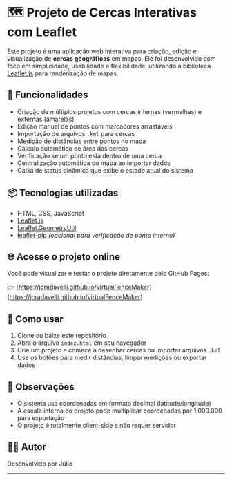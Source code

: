 # 🗺️ Projeto de Cercas Interativas com Leaflet

Este projeto é uma aplicação web interativa para criação, edição e visualização de **cercas geográficas** em mapas. Ele foi desenvolvido com foco em simplicidade, usabilidade e flexibilidade, utilizando a biblioteca [Leaflet.js](https://leafletjs.com/) para renderização de mapas.

## 🚀 Funcionalidades

- Criação de múltiplos projetos com cercas internas (vermelhas) e externas (amarelas)
- Edição manual de pontos com marcadores arrastáveis
- Importação de arquivos `.kml` para cercas
- Medição de distâncias entre pontos no mapa
- Cálculo automático de área das cercas
- Verificação se um ponto está dentro de uma cerca
- Centralização automática do mapa ao importar dados
- Caixa de status dinâmica que exibe o estado atual do sistema

## 📦 Tecnologias utilizadas

- HTML, CSS, JavaScript
- [Leaflet.js](https://leafletjs.com/)
- [Leaflet.GeometryUtil](https://github.com/makinacorpus/Leaflet.GeometryUtil)
- [leaflet-pip](https://github.com/mapbox/leaflet-pip) *(opcional para verificação de ponto interno)*

## 🌐 Acesse o projeto online

Você pode visualizar e testar o projeto diretamente pelo GitHub Pages:

👉 [https://jcradavelli.github.io/virtualFenceMaker] (https://jcradavelli.github.io/virtualFenceMaker)


## 📁 Como usar

1. Clone ou baixe este repositório
2. Abra o arquivo `index.html` em seu navegador
3. Crie um projeto e comece a desenhar cercas ou importar arquivos `.kml`
4. Use os botões para medir distâncias, limpar medições ou exportar dados

## 📌 Observações

- O sistema usa coordenadas em formato decimal (latitude/longitude)
- A escala interna do projeto pode multiplicar coordenadas por 1.000.000 para exportação
- O projeto é totalmente client-side e não requer servidor

## 🧑‍💻 Autor

Desenvolvido por Júlio

---
